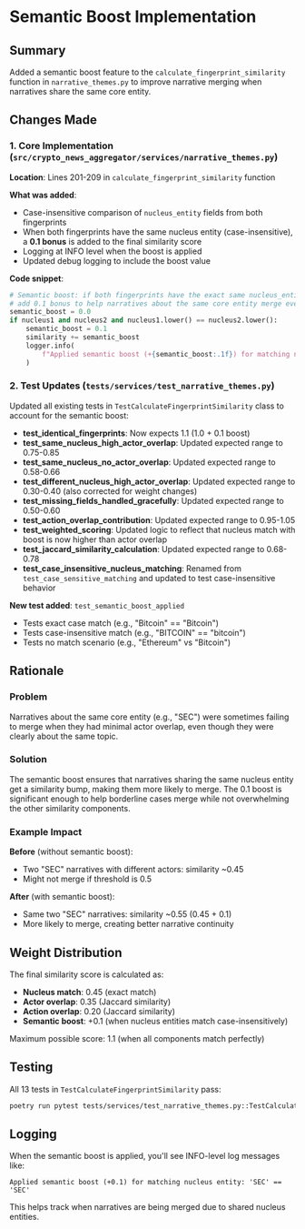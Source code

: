 # Semantic Boost Implementation

## Summary
Added a semantic boost feature to the `calculate_fingerprint_similarity` function in `narrative_themes.py` to improve narrative merging when narratives share the same core entity.

## Changes Made

### 1. Core Implementation (`src/crypto_news_aggregator/services/narrative_themes.py`)

**Location**: Lines 201-209 in `calculate_fingerprint_similarity` function

**What was added**:
- Case-insensitive comparison of `nucleus_entity` fields from both fingerprints
- When both fingerprints have the same nucleus entity (case-insensitive), a **0.1 bonus** is added to the final similarity score
- Logging at INFO level when the boost is applied
- Updated debug logging to include the boost value

**Code snippet**:
```python
# Semantic boost: if both fingerprints have the exact same nucleus_entity (case-insensitive),
# add 0.1 bonus to help narratives about the same core entity merge even with minimal actor overlap
semantic_boost = 0.0
if nucleus1 and nucleus2 and nucleus1.lower() == nucleus2.lower():
    semantic_boost = 0.1
    similarity += semantic_boost
    logger.info(
        f"Applied semantic boost (+{semantic_boost:.1f}) for matching nucleus entity: '{nucleus1}' == '{nucleus2}'"
    )
```

### 2. Test Updates (`tests/services/test_narrative_themes.py`)

Updated all existing tests in `TestCalculateFingerprintSimilarity` class to account for the semantic boost:

- **test_identical_fingerprints**: Now expects 1.1 (1.0 + 0.1 boost)
- **test_same_nucleus_high_actor_overlap**: Updated expected range to 0.75-0.85
- **test_same_nucleus_no_actor_overlap**: Updated expected range to 0.58-0.66
- **test_different_nucleus_high_actor_overlap**: Updated expected range to 0.30-0.40 (also corrected for weight changes)
- **test_missing_fields_handled_gracefully**: Updated expected range to 0.50-0.60
- **test_action_overlap_contribution**: Updated expected range to 0.95-1.05
- **test_weighted_scoring**: Updated logic to reflect that nucleus match with boost is now higher than actor overlap
- **test_jaccard_similarity_calculation**: Updated expected range to 0.68-0.78
- **test_case_insensitive_nucleus_matching**: Renamed from `test_case_sensitive_matching` and updated to test case-insensitive behavior

**New test added**: `test_semantic_boost_applied`
- Tests exact case match (e.g., "Bitcoin" == "Bitcoin")
- Tests case-insensitive match (e.g., "BITCOIN" == "bitcoin")
- Tests no match scenario (e.g., "Ethereum" vs "Bitcoin")

## Rationale

### Problem
Narratives about the same core entity (e.g., "SEC") were sometimes failing to merge when they had minimal actor overlap, even though they were clearly about the same topic.

### Solution
The semantic boost ensures that narratives sharing the same nucleus entity get a similarity bump, making them more likely to merge. The 0.1 boost is significant enough to help borderline cases merge while not overwhelming the other similarity components.

### Example Impact

**Before** (without semantic boost):
- Two "SEC" narratives with different actors: similarity ~0.45
- Might not merge if threshold is 0.5

**After** (with semantic boost):
- Same two "SEC" narratives: similarity ~0.55 (0.45 + 0.1)
- More likely to merge, creating better narrative continuity

## Weight Distribution

The final similarity score is calculated as:
- **Nucleus match**: 0.45 (exact match)
- **Actor overlap**: 0.35 (Jaccard similarity)
- **Action overlap**: 0.20 (Jaccard similarity)
- **Semantic boost**: +0.1 (when nucleus entities match case-insensitively)

Maximum possible score: 1.1 (when all components match perfectly)

## Testing

All 13 tests in `TestCalculateFingerprintSimilarity` pass:
```bash
poetry run pytest tests/services/test_narrative_themes.py::TestCalculateFingerprintSimilarity -v
```

## Logging

When the semantic boost is applied, you'll see INFO-level log messages like:
```
Applied semantic boost (+0.1) for matching nucleus entity: 'SEC' == 'SEC'
```

This helps track when narratives are being merged due to shared nucleus entities.
